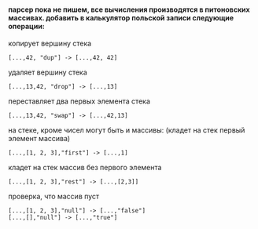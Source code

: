 #### парсер пока не пишем, все вычисления производятся в питоновских массивах. добавить в калькулятор польской записи следующие операции:

копирует вершину стека
```
[...,42, "dup"] -> [...,42, 42]
```
удаляет вершину стека
```
[...,13,42, "drop"] -> [...,13]
```
переставляет два первых элемента стека
```
[...,13,42, "swap"] -> [...,42,13]
```
на стеке, кроме чисел могут быть и массивы: (кладет на стек первый элемент массива)
```
[...,[1, 2, 3],"first"] -> [...,1]
```
кладет на стек массив без первого элемента
```
[...,[1, 2, 3],"rest"] -> [...,[2,3]]
```
проверка, что массив пуст
```
[...,[1, 2, 3],"null"] -> [...,"false"]
[...,[],"null"] -> [...,"true"]
```
